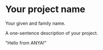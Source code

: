 # Your project name
Your given and family name.

A one-sentence description of your project.

"Hello from ANYA!" 

